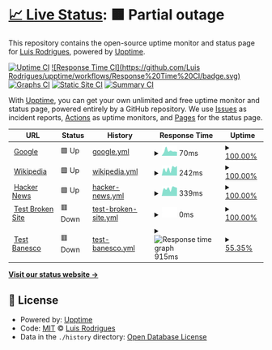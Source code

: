 # [📈 Live Status](https://knightpong.github.io/upptime): <!--live status--> **🟧 Partial outage**

This repository contains the open-source uptime monitor and status page for [Luis Rodrigues](https://knightpong.github.io/upptime), powered by [Upptime](https://github.com/upptime/upptime).

[![Uptime CI](https://github.com/knightpong/upptime/workflows/Uptime%20CI/badge.svg)](https://github.com/knightpong/upptime/actions?query=workflow%3A%22Uptime+CI%22)
[![Response Time CI](https://github.com/Luis Rodrigues/upptime/workflows/Response%20Time%20CI/badge.svg)](https://github.com/knightpong/upptime/actions?query=workflow%3A%22Response+Time+CI%22)
[![Graphs CI](https://github.com/knightpong/upptime/workflows/Graphs%20CI/badge.svg)](https://github.com/knightpong/upptime/actions?query=workflow%3A%22Graphs+CI%22)
[![Static Site CI](https://github.com/knightpong/upptime/workflows/Static%20Site%20CI/badge.svg)](https://github.com/knightpong/upptime/actions?query=workflow%3A%22Static+Site+CI%22)
[![Summary CI](https://github.com/knightpong/upptime/workflows/Summary%20CI/badge.svg)](https://github.com/knightpong/upptime/actions?query=workflow%3A%22Summary+CI%22)

With [Upptime](https://upptime.js.org), you can get your own unlimited and free uptime monitor and status page, powered entirely by a GitHub repository. We use [Issues](https://github.com/knightpong/upptime/issues) as incident reports, [Actions](https://github.com/knightpong/upptime/actions) as uptime monitors, and [Pages](https://knightpong.github.io/upptime) for the status page.

<!--start: status pages-->
<!-- This summary is generated by Upptime (https://github.com/upptime/upptime) -->
<!-- Do not edit this manually, your changes will be overwritten -->
<!-- prettier-ignore -->
| URL | Status | History | Response Time | Uptime |
| --- | ------ | ------- | ------------- | ------ |
| <img alt="" src="https://favicons.githubusercontent.com/www.google.com" height="13"> [Google](https://www.google.com) | 🟩 Up | [google.yml](https://github.com/knightpong/servDispBan/commits/HEAD/history/google.yml) | <details><summary><img alt="Response time graph" src="./graphs/google/response-time-week.png" height="20"> 70ms</summary><br><a href="https://knightpong.github.io/upptime/history/google"><img alt="Response time 77" src="https://img.shields.io/endpoint?url=https%3A%2F%2Fraw.githubusercontent.com%2Fknightpong%2FservDispBan%2FHEAD%2Fapi%2Fgoogle%2Fresponse-time.json"></a><br><a href="https://knightpong.github.io/upptime/history/google"><img alt="24-hour response time 62" src="https://img.shields.io/endpoint?url=https%3A%2F%2Fraw.githubusercontent.com%2Fknightpong%2FservDispBan%2FHEAD%2Fapi%2Fgoogle%2Fresponse-time-day.json"></a><br><a href="https://knightpong.github.io/upptime/history/google"><img alt="7-day response time 70" src="https://img.shields.io/endpoint?url=https%3A%2F%2Fraw.githubusercontent.com%2Fknightpong%2FservDispBan%2FHEAD%2Fapi%2Fgoogle%2Fresponse-time-week.json"></a><br><a href="https://knightpong.github.io/upptime/history/google"><img alt="30-day response time 77" src="https://img.shields.io/endpoint?url=https%3A%2F%2Fraw.githubusercontent.com%2Fknightpong%2FservDispBan%2FHEAD%2Fapi%2Fgoogle%2Fresponse-time-month.json"></a><br><a href="https://knightpong.github.io/upptime/history/google"><img alt="1-year response time 77" src="https://img.shields.io/endpoint?url=https%3A%2F%2Fraw.githubusercontent.com%2Fknightpong%2FservDispBan%2FHEAD%2Fapi%2Fgoogle%2Fresponse-time-year.json"></a></details> | <details><summary><a href="https://knightpong.github.io/upptime/history/google">100.00%</a></summary><a href="https://knightpong.github.io/upptime/history/google"><img alt="All-time uptime 100.00%" src="https://img.shields.io/endpoint?url=https%3A%2F%2Fraw.githubusercontent.com%2Fknightpong%2FservDispBan%2FHEAD%2Fapi%2Fgoogle%2Fuptime.json"></a><br><a href="https://knightpong.github.io/upptime/history/google"><img alt="24-hour uptime 100.00%" src="https://img.shields.io/endpoint?url=https%3A%2F%2Fraw.githubusercontent.com%2Fknightpong%2FservDispBan%2FHEAD%2Fapi%2Fgoogle%2Fuptime-day.json"></a><br><a href="https://knightpong.github.io/upptime/history/google"><img alt="7-day uptime 100.00%" src="https://img.shields.io/endpoint?url=https%3A%2F%2Fraw.githubusercontent.com%2Fknightpong%2FservDispBan%2FHEAD%2Fapi%2Fgoogle%2Fuptime-week.json"></a><br><a href="https://knightpong.github.io/upptime/history/google"><img alt="30-day uptime 100.00%" src="https://img.shields.io/endpoint?url=https%3A%2F%2Fraw.githubusercontent.com%2Fknightpong%2FservDispBan%2FHEAD%2Fapi%2Fgoogle%2Fuptime-month.json"></a><br><a href="https://knightpong.github.io/upptime/history/google"><img alt="1-year uptime 100.00%" src="https://img.shields.io/endpoint?url=https%3A%2F%2Fraw.githubusercontent.com%2Fknightpong%2FservDispBan%2FHEAD%2Fapi%2Fgoogle%2Fuptime-year.json"></a></details>
| <img alt="" src="https://favicons.githubusercontent.com/en.wikipedia.org" height="13"> [Wikipedia](https://en.wikipedia.org) | 🟩 Up | [wikipedia.yml](https://github.com/knightpong/servDispBan/commits/HEAD/history/wikipedia.yml) | <details><summary><img alt="Response time graph" src="./graphs/wikipedia/response-time-week.png" height="20"> 242ms</summary><br><a href="https://knightpong.github.io/upptime/history/wikipedia"><img alt="Response time 220" src="https://img.shields.io/endpoint?url=https%3A%2F%2Fraw.githubusercontent.com%2Fknightpong%2FservDispBan%2FHEAD%2Fapi%2Fwikipedia%2Fresponse-time.json"></a><br><a href="https://knightpong.github.io/upptime/history/wikipedia"><img alt="24-hour response time 160" src="https://img.shields.io/endpoint?url=https%3A%2F%2Fraw.githubusercontent.com%2Fknightpong%2FservDispBan%2FHEAD%2Fapi%2Fwikipedia%2Fresponse-time-day.json"></a><br><a href="https://knightpong.github.io/upptime/history/wikipedia"><img alt="7-day response time 242" src="https://img.shields.io/endpoint?url=https%3A%2F%2Fraw.githubusercontent.com%2Fknightpong%2FservDispBan%2FHEAD%2Fapi%2Fwikipedia%2Fresponse-time-week.json"></a><br><a href="https://knightpong.github.io/upptime/history/wikipedia"><img alt="30-day response time 220" src="https://img.shields.io/endpoint?url=https%3A%2F%2Fraw.githubusercontent.com%2Fknightpong%2FservDispBan%2FHEAD%2Fapi%2Fwikipedia%2Fresponse-time-month.json"></a><br><a href="https://knightpong.github.io/upptime/history/wikipedia"><img alt="1-year response time 220" src="https://img.shields.io/endpoint?url=https%3A%2F%2Fraw.githubusercontent.com%2Fknightpong%2FservDispBan%2FHEAD%2Fapi%2Fwikipedia%2Fresponse-time-year.json"></a></details> | <details><summary><a href="https://knightpong.github.io/upptime/history/wikipedia">100.00%</a></summary><a href="https://knightpong.github.io/upptime/history/wikipedia"><img alt="All-time uptime 100.00%" src="https://img.shields.io/endpoint?url=https%3A%2F%2Fraw.githubusercontent.com%2Fknightpong%2FservDispBan%2FHEAD%2Fapi%2Fwikipedia%2Fuptime.json"></a><br><a href="https://knightpong.github.io/upptime/history/wikipedia"><img alt="24-hour uptime 100.00%" src="https://img.shields.io/endpoint?url=https%3A%2F%2Fraw.githubusercontent.com%2Fknightpong%2FservDispBan%2FHEAD%2Fapi%2Fwikipedia%2Fuptime-day.json"></a><br><a href="https://knightpong.github.io/upptime/history/wikipedia"><img alt="7-day uptime 100.00%" src="https://img.shields.io/endpoint?url=https%3A%2F%2Fraw.githubusercontent.com%2Fknightpong%2FservDispBan%2FHEAD%2Fapi%2Fwikipedia%2Fuptime-week.json"></a><br><a href="https://knightpong.github.io/upptime/history/wikipedia"><img alt="30-day uptime 100.00%" src="https://img.shields.io/endpoint?url=https%3A%2F%2Fraw.githubusercontent.com%2Fknightpong%2FservDispBan%2FHEAD%2Fapi%2Fwikipedia%2Fuptime-month.json"></a><br><a href="https://knightpong.github.io/upptime/history/wikipedia"><img alt="1-year uptime 100.00%" src="https://img.shields.io/endpoint?url=https%3A%2F%2Fraw.githubusercontent.com%2Fknightpong%2FservDispBan%2FHEAD%2Fapi%2Fwikipedia%2Fuptime-year.json"></a></details>
| <img alt="" src="https://favicons.githubusercontent.com/news.ycombinator.com" height="13"> [Hacker News](https://news.ycombinator.com) | 🟩 Up | [hacker-news.yml](https://github.com/knightpong/servDispBan/commits/HEAD/history/hacker-news.yml) | <details><summary><img alt="Response time graph" src="./graphs/hacker-news/response-time-week.png" height="20"> 339ms</summary><br><a href="https://knightpong.github.io/upptime/history/hacker-news"><img alt="Response time 313" src="https://img.shields.io/endpoint?url=https%3A%2F%2Fraw.githubusercontent.com%2Fknightpong%2FservDispBan%2FHEAD%2Fapi%2Fhacker-news%2Fresponse-time.json"></a><br><a href="https://knightpong.github.io/upptime/history/hacker-news"><img alt="24-hour response time 360" src="https://img.shields.io/endpoint?url=https%3A%2F%2Fraw.githubusercontent.com%2Fknightpong%2FservDispBan%2FHEAD%2Fapi%2Fhacker-news%2Fresponse-time-day.json"></a><br><a href="https://knightpong.github.io/upptime/history/hacker-news"><img alt="7-day response time 339" src="https://img.shields.io/endpoint?url=https%3A%2F%2Fraw.githubusercontent.com%2Fknightpong%2FservDispBan%2FHEAD%2Fapi%2Fhacker-news%2Fresponse-time-week.json"></a><br><a href="https://knightpong.github.io/upptime/history/hacker-news"><img alt="30-day response time 313" src="https://img.shields.io/endpoint?url=https%3A%2F%2Fraw.githubusercontent.com%2Fknightpong%2FservDispBan%2FHEAD%2Fapi%2Fhacker-news%2Fresponse-time-month.json"></a><br><a href="https://knightpong.github.io/upptime/history/hacker-news"><img alt="1-year response time 313" src="https://img.shields.io/endpoint?url=https%3A%2F%2Fraw.githubusercontent.com%2Fknightpong%2FservDispBan%2FHEAD%2Fapi%2Fhacker-news%2Fresponse-time-year.json"></a></details> | <details><summary><a href="https://knightpong.github.io/upptime/history/hacker-news">100.00%</a></summary><a href="https://knightpong.github.io/upptime/history/hacker-news"><img alt="All-time uptime 100.00%" src="https://img.shields.io/endpoint?url=https%3A%2F%2Fraw.githubusercontent.com%2Fknightpong%2FservDispBan%2FHEAD%2Fapi%2Fhacker-news%2Fuptime.json"></a><br><a href="https://knightpong.github.io/upptime/history/hacker-news"><img alt="24-hour uptime 100.00%" src="https://img.shields.io/endpoint?url=https%3A%2F%2Fraw.githubusercontent.com%2Fknightpong%2FservDispBan%2FHEAD%2Fapi%2Fhacker-news%2Fuptime-day.json"></a><br><a href="https://knightpong.github.io/upptime/history/hacker-news"><img alt="7-day uptime 100.00%" src="https://img.shields.io/endpoint?url=https%3A%2F%2Fraw.githubusercontent.com%2Fknightpong%2FservDispBan%2FHEAD%2Fapi%2Fhacker-news%2Fuptime-week.json"></a><br><a href="https://knightpong.github.io/upptime/history/hacker-news"><img alt="30-day uptime 100.00%" src="https://img.shields.io/endpoint?url=https%3A%2F%2Fraw.githubusercontent.com%2Fknightpong%2FservDispBan%2FHEAD%2Fapi%2Fhacker-news%2Fuptime-month.json"></a><br><a href="https://knightpong.github.io/upptime/history/hacker-news"><img alt="1-year uptime 100.00%" src="https://img.shields.io/endpoint?url=https%3A%2F%2Fraw.githubusercontent.com%2Fknightpong%2FservDispBan%2FHEAD%2Fapi%2Fhacker-news%2Fuptime-year.json"></a></details>
| <img alt="" src="https://favicons.githubusercontent.com/thissitedoesnotexist.koj.co" height="13"> [Test Broken Site](https://thissitedoesnotexist.koj.co) | 🟥 Down | [test-broken-site.yml](https://github.com/knightpong/servDispBan/commits/HEAD/history/test-broken-site.yml) | <details><summary><img alt="Response time graph" src="./graphs/test-broken-site/response-time-week.png" height="20"> 0ms</summary><br><a href="https://knightpong.github.io/upptime/history/test-broken-site"><img alt="Response time 0" src="https://img.shields.io/endpoint?url=https%3A%2F%2Fraw.githubusercontent.com%2Fknightpong%2FservDispBan%2FHEAD%2Fapi%2Ftest-broken-site%2Fresponse-time.json"></a><br><a href="https://knightpong.github.io/upptime/history/test-broken-site"><img alt="24-hour response time 0" src="https://img.shields.io/endpoint?url=https%3A%2F%2Fraw.githubusercontent.com%2Fknightpong%2FservDispBan%2FHEAD%2Fapi%2Ftest-broken-site%2Fresponse-time-day.json"></a><br><a href="https://knightpong.github.io/upptime/history/test-broken-site"><img alt="7-day response time 0" src="https://img.shields.io/endpoint?url=https%3A%2F%2Fraw.githubusercontent.com%2Fknightpong%2FservDispBan%2FHEAD%2Fapi%2Ftest-broken-site%2Fresponse-time-week.json"></a><br><a href="https://knightpong.github.io/upptime/history/test-broken-site"><img alt="30-day response time 0" src="https://img.shields.io/endpoint?url=https%3A%2F%2Fraw.githubusercontent.com%2Fknightpong%2FservDispBan%2FHEAD%2Fapi%2Ftest-broken-site%2Fresponse-time-month.json"></a><br><a href="https://knightpong.github.io/upptime/history/test-broken-site"><img alt="1-year response time 0" src="https://img.shields.io/endpoint?url=https%3A%2F%2Fraw.githubusercontent.com%2Fknightpong%2FservDispBan%2FHEAD%2Fapi%2Ftest-broken-site%2Fresponse-time-year.json"></a></details> | <details><summary><a href="https://knightpong.github.io/upptime/history/test-broken-site">100.00%</a></summary><a href="https://knightpong.github.io/upptime/history/test-broken-site"><img alt="All-time uptime 100.00%" src="https://img.shields.io/endpoint?url=https%3A%2F%2Fraw.githubusercontent.com%2Fknightpong%2FservDispBan%2FHEAD%2Fapi%2Ftest-broken-site%2Fuptime.json"></a><br><a href="https://knightpong.github.io/upptime/history/test-broken-site"><img alt="24-hour uptime 100.00%" src="https://img.shields.io/endpoint?url=https%3A%2F%2Fraw.githubusercontent.com%2Fknightpong%2FservDispBan%2FHEAD%2Fapi%2Ftest-broken-site%2Fuptime-day.json"></a><br><a href="https://knightpong.github.io/upptime/history/test-broken-site"><img alt="7-day uptime 100.00%" src="https://img.shields.io/endpoint?url=https%3A%2F%2Fraw.githubusercontent.com%2Fknightpong%2FservDispBan%2FHEAD%2Fapi%2Ftest-broken-site%2Fuptime-week.json"></a><br><a href="https://knightpong.github.io/upptime/history/test-broken-site"><img alt="30-day uptime 100.00%" src="https://img.shields.io/endpoint?url=https%3A%2F%2Fraw.githubusercontent.com%2Fknightpong%2FservDispBan%2FHEAD%2Fapi%2Ftest-broken-site%2Fuptime-month.json"></a><br><a href="https://knightpong.github.io/upptime/history/test-broken-site"><img alt="1-year uptime 100.00%" src="https://img.shields.io/endpoint?url=https%3A%2F%2Fraw.githubusercontent.com%2Fknightpong%2FservDispBan%2FHEAD%2Fapi%2Ftest-broken-site%2Fuptime-year.json"></a></details>
| <img alt="" src="https://favicons.githubusercontent.com/test.banescosegurosonline.com" height="13"> [Test Banesco](http://test.banescosegurosonline.com/ibProfile/authentication/loginProcess) | 🟥 Down | [test-banesco.yml](https://github.com/knightpong/servDispBan/commits/HEAD/history/test-banesco.yml) | <details><summary><img alt="Response time graph" src="./graphs/test-banesco/response-time-week.png" height="20"> 915ms</summary><br><a href="https://knightpong.github.io/upptime/history/test-banesco"><img alt="Response time 879" src="https://img.shields.io/endpoint?url=https%3A%2F%2Fraw.githubusercontent.com%2Fknightpong%2FservDispBan%2FHEAD%2Fapi%2Ftest-banesco%2Fresponse-time.json"></a><br><a href="https://knightpong.github.io/upptime/history/test-banesco"><img alt="24-hour response time 176" src="https://img.shields.io/endpoint?url=https%3A%2F%2Fraw.githubusercontent.com%2Fknightpong%2FservDispBan%2FHEAD%2Fapi%2Ftest-banesco%2Fresponse-time-day.json"></a><br><a href="https://knightpong.github.io/upptime/history/test-banesco"><img alt="7-day response time 915" src="https://img.shields.io/endpoint?url=https%3A%2F%2Fraw.githubusercontent.com%2Fknightpong%2FservDispBan%2FHEAD%2Fapi%2Ftest-banesco%2Fresponse-time-week.json"></a><br><a href="https://knightpong.github.io/upptime/history/test-banesco"><img alt="30-day response time 879" src="https://img.shields.io/endpoint?url=https%3A%2F%2Fraw.githubusercontent.com%2Fknightpong%2FservDispBan%2FHEAD%2Fapi%2Ftest-banesco%2Fresponse-time-month.json"></a><br><a href="https://knightpong.github.io/upptime/history/test-banesco"><img alt="1-year response time 879" src="https://img.shields.io/endpoint?url=https%3A%2F%2Fraw.githubusercontent.com%2Fknightpong%2FservDispBan%2FHEAD%2Fapi%2Ftest-banesco%2Fresponse-time-year.json"></a></details> | <details><summary><a href="https://knightpong.github.io/upptime/history/test-banesco">55.35%</a></summary><a href="https://knightpong.github.io/upptime/history/test-banesco"><img alt="All-time uptime 57.44%" src="https://img.shields.io/endpoint?url=https%3A%2F%2Fraw.githubusercontent.com%2Fknightpong%2FservDispBan%2FHEAD%2Fapi%2Ftest-banesco%2Fuptime.json"></a><br><a href="https://knightpong.github.io/upptime/history/test-banesco"><img alt="24-hour uptime 63.34%" src="https://img.shields.io/endpoint?url=https%3A%2F%2Fraw.githubusercontent.com%2Fknightpong%2FservDispBan%2FHEAD%2Fapi%2Ftest-banesco%2Fuptime-day.json"></a><br><a href="https://knightpong.github.io/upptime/history/test-banesco"><img alt="7-day uptime 55.35%" src="https://img.shields.io/endpoint?url=https%3A%2F%2Fraw.githubusercontent.com%2Fknightpong%2FservDispBan%2FHEAD%2Fapi%2Ftest-banesco%2Fuptime-week.json"></a><br><a href="https://knightpong.github.io/upptime/history/test-banesco"><img alt="30-day uptime 57.44%" src="https://img.shields.io/endpoint?url=https%3A%2F%2Fraw.githubusercontent.com%2Fknightpong%2FservDispBan%2FHEAD%2Fapi%2Ftest-banesco%2Fuptime-month.json"></a><br><a href="https://knightpong.github.io/upptime/history/test-banesco"><img alt="1-year uptime 57.44%" src="https://img.shields.io/endpoint?url=https%3A%2F%2Fraw.githubusercontent.com%2Fknightpong%2FservDispBan%2FHEAD%2Fapi%2Ftest-banesco%2Fuptime-year.json"></a></details>

<!--end: status pages-->

[**Visit our status website →**](https://knightpong.github.io/upptime)

## 📄 License

- Powered by: [Upptime](https://github.com/upptime/upptime)
- Code: [MIT](./LICENSE) © [Luis Rodrigues](https://knightpong.github.io/upptime)
- Data in the `./history` directory: [Open Database License](https://opendatacommons.org/licenses/odbl/1-0/)

